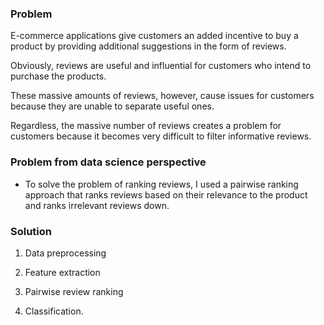 ### Problem 

E-commerce applications give customers an added incentive to buy a product by providing additional suggestions in the form of reviews.

Obviously, reviews are useful and influential for customers who intend to purchase the products.


These massive amounts of reviews, however, cause issues for customers because they are unable to separate useful ones.

Regardless, the massive number of reviews creates a problem for customers because it becomes very difficult to filter informative reviews.

### Problem  from data science perspective

- To solve the problem of ranking reviews, I used a pairwise ranking approach that ranks reviews based on their relevance to the product and ranks irrelevant reviews down.

### Solution 


  1. Data preprocessing 

  2. Feature extraction

  3. Pairwise review ranking

  4. Classification.

